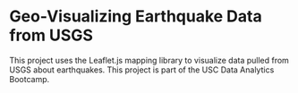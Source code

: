 # Geo-Visualizing Earthquake Data from USGS

This project uses the Leaflet.js mapping library to visualize data pulled from USGS about earthquakes. This project is part of the USC Data Analytics Bootcamp.